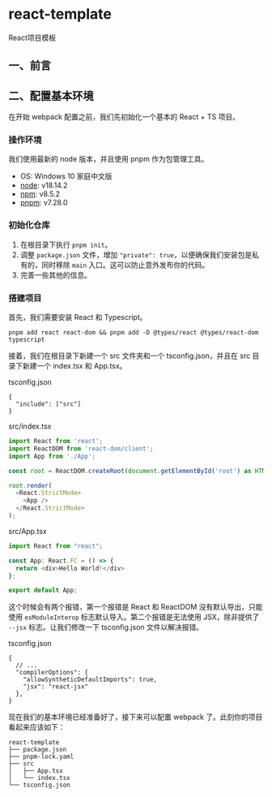 # react-template

React项目模板

## 一、前言

[//]: # (TODO)

## 二、配置基本环境

在开始 webpack 配置之前，我们先初始化一个基本的 React + TS 项目。

### 操作环境

我们使用最新的 node 版本，并且使用 pnpm 作为包管理工具。

* OS: Windows 10 家庭中文版 
* [node](https://nodejs.org/zh-cn/): v18.14.2 
* [npm](https://nodejs.org/zh-cn/): v8.5.2 
* [pnpm](https://pnpm.io/zh/): v7.28.0

### 初始化仓库

1. 在根目录下执行 `pnpm init`。
2. 调整 `package.json` 文件，增加 `"private": true`，以便确保我们安装包是私有的，同时移除 `main` 入口。这可以防止意外发布你的代码。
3. 完善一些其他的信息。

### 搭建项目
首先，我们需要安装 React 和 Typescript。

```shell
pnpm add react react-dom && pnpm add -D @types/react @types/react-dom typescript
```

接着，我们在根目录下新建一个 src 文件夹和一个 tsconfig.json，并且在 src 目录下新建一个 index.tsx 和 App.tsx。

tsconfig.json
```json5
{
  "include": ["src"]
}
```

src/index.tsx
```typescript jsx
import React from 'react';
import ReactDOM from 'react-dom/client';
import App from './App';

const root = ReactDOM.createRoot(document.getElementById('root') as HTMLElement);

root.render(
  <React.StrictMode>
    <App />
  </React.StrictMode>
);
```

src/App.tsx
```typescript jsx
import React from "react";

const App: React.FC = () => {
  return <div>Hello World!</div>
};

export default App;
```

这个时候会有两个报错，第一个报错是 React 和 ReactDOM 没有默认导出，只能使用 `esModuleInterop` 标志默认导入。第二个报错是无法使用 JSX，除非提供了 `--jsx` 标志。让我们修改一下 tsconfig.json 文件以解决报错。

tsconfig.json
```json5
{
  // ...
  "compilerOptions": {
    "allowSyntheticDefaultImports": true,
    "jsx": "react-jsx"
  },
}
```

现在我们的基本环境已经准备好了，接下来可以配置 webpack 了。此刻你的项目看起来应该如下：
```text
react-template
├── package.json
├── pnpm-lock.yaml
├── src
│   ├── App.tsx
│   └── index.tsx
└── tsconfig.json
```
